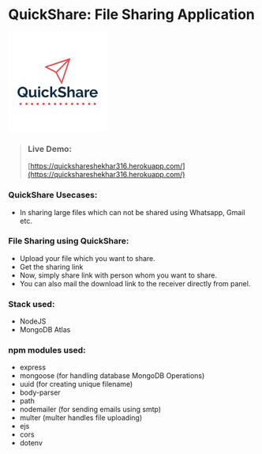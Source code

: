 # QuickShare: File Sharing Application


![QuickShare](/public/img/logo.png)


> ### Live Demo:
> [https://quickshareshekhar316.herokuapp.com/](https://quickshareshekhar316.herokuapp.com/)






### QuickShare Usecases:

* In sharing large files which can not be shared using Whatsapp, Gmail etc. 

### File Sharing using QuickShare:

* Upload your file which you want to share.
* Get the sharing link
* Now, simply share link with person whom you want to share.
* You can also mail the download link to the receiver directly from panel.

### Stack used:
* NodeJS
* MongoDB Atlas


### npm modules used:
* express
* mongoose (for handling database MongoDB Operations)
* uuid (for creating unique filename)
* body-parser
* path
* nodemailer (for sending emails using smtp)
* multer (multer handles file uploading)
* ejs 
* cors
* dotenv
